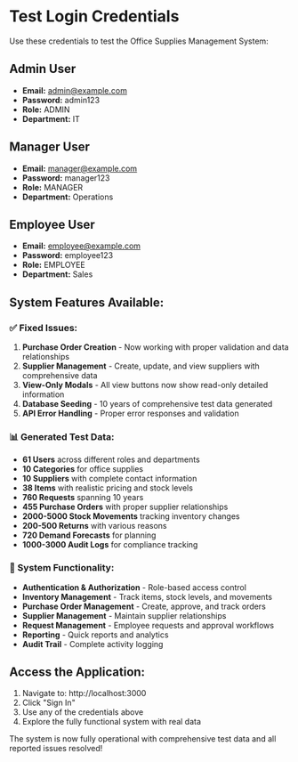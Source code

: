 # Test Login Credentials

Use these credentials to test the Office Supplies Management System:

## Admin User
- **Email:** admin@example.com
- **Password:** admin123
- **Role:** ADMIN
- **Department:** IT

## Manager User
- **Email:** manager@example.com
- **Password:** manager123
- **Role:** MANAGER
- **Department:** Operations

## Employee User
- **Email:** employee@example.com
- **Password:** employee123
- **Role:** EMPLOYEE
- **Department:** Sales

## System Features Available:

### ✅ Fixed Issues:
1. **Purchase Order Creation** - Now working with proper validation and data relationships
2. **Supplier Management** - Create, update, and view suppliers with comprehensive data
3. **View-Only Modals** - All view buttons now show read-only detailed information
4. **Database Seeding** - 10 years of comprehensive test data generated
5. **API Error Handling** - Proper error responses and validation

### 📊 Generated Test Data:
- **61 Users** across different roles and departments
- **10 Categories** for office supplies
- **10 Suppliers** with complete contact information
- **38 Items** with realistic pricing and stock levels
- **760 Requests** spanning 10 years
- **455 Purchase Orders** with proper supplier relationships
- **2000-5000 Stock Movements** tracking inventory changes
- **200-500 Returns** with various reasons
- **720 Demand Forecasts** for planning
- **1000-3000 Audit Logs** for compliance tracking

### 🔧 System Functionality:
- **Authentication & Authorization** - Role-based access control
- **Inventory Management** - Track items, stock levels, and movements
- **Purchase Order Management** - Create, approve, and track orders
- **Supplier Management** - Maintain supplier relationships
- **Request Management** - Employee requests and approval workflows
- **Reporting** - Quick reports and analytics
- **Audit Trail** - Complete activity logging

## Access the Application:
1. Navigate to: http://localhost:3000
2. Click "Sign In"
3. Use any of the credentials above
4. Explore the fully functional system with real data

The system is now fully operational with comprehensive test data and all reported issues resolved!